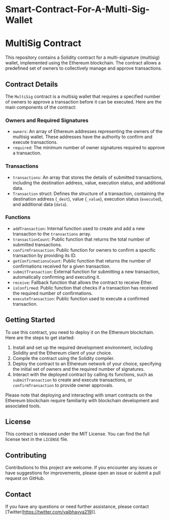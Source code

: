 # Smart-Contract-For-A-Multi-Sig-Wallet
# MultiSig Contract

This repository contains a Solidity contract for a multi-signature (multisig) wallet, implemented using the Ethereum blockchain. The contract allows a predefined set of owners to collectively manage and approve transactions.

## Contract Details

The `MultiSig` contract is a multisig wallet that requires a specified number of owners to approve a transaction before it can be executed. Here are the main components of the contract:

### Owners and Required Signatures

- `owners`: An array of Ethereum addresses representing the owners of the multisig wallet. These addresses have the authority to confirm and execute transactions.
- `required`: The minimum number of owner signatures required to approve a transaction.

### Transactions

- `transactions`: An array that stores the details of submitted transactions, including the destination address, value, execution status, and additional data.
- `Transaction` struct: Defines the structure of a transaction, containing the destination address (`_dest`), value (`_value`), execution status (`executed`), and additional data (`data`).

### Functions

- `addTransaction`: Internal function used to create and add a new transaction to the `transactions` array.
- `transactionCount`: Public function that returns the total number of submitted transactions.
- `confirmTransaction`: Public function for owners to confirm a specific transaction by providing its ID.
- `getConfirmationsCount`: Public function that returns the number of confirmations received for a given transaction.
- `submitTransaction`: External function for submitting a new transaction, automatically confirming and executing it.
- `receive`: Fallback function that allows the contract to receive Ether.
- `isConfirmed`: Public function that checks if a transaction has received the required number of confirmations.
- `executeTransaction`: Public function used to execute a confirmed transaction.

## Getting Started

To use this contract, you need to deploy it on the Ethereum blockchain. Here are the steps to get started:

1. Install and set up the required development environment, including Solidity and the Ethereum client of your choice.
2. Compile the contract using the Solidity compiler.
3. Deploy the contract to an Ethereum network of your choice, specifying the initial set of owners and the required number of signatures.
4. Interact with the deployed contract by calling its functions, such as `submitTransaction` to create and execute transactions, or `confirmTransaction` to provide owner approvals.

Please note that deploying and interacting with smart contracts on the Ethereum blockchain require familiarity with blockchain development and associated tools.

## License

This contract is released under the MIT License. You can find the full license text in the `LICENSE` file.

## Contributing

Contributions to this project are welcome. If you encounter any issues or have suggestions for improvements, please open an issue or submit a pull request on GitHub.


## Contact

If you have any questions or need further assistance, please contact [Twitter(https://twitter.com/vaibhavva219)].
